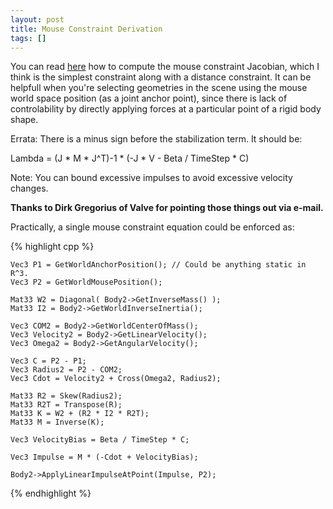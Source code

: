 ```yaml
---
layout: post
title: Mouse Constraint Derivation
tags: []
---
```


You can read [here](/assets/mouse_constraint.pdf) how to compute the mouse constraint Jacobian, which I think is the simplest constraint along with a distance constraint. It can be helpfull when you're selecting geometries in the scene using the mouse world space position (as a joint anchor point), since there is lack of controlability by directly applying forces at a particular point of a rigid body shape.

Errata: There is a minus sign before the stabilization term. It should be:

Lambda = (J * M * J^T)-1 * (-J * V - Beta / TimeStep * C)

Note: You can bound excessive impulses to avoid excessive velocity changes.

**Thanks to Dirk Gregorius of Valve for pointing those things out via e-mail.**

Practically, a single mouse constraint equation could be enforced as:

{% highlight cpp %}

	Vec3 P1 = GetWorldAnchorPosition(); // Could be anything static in R^3.
	Vec3 P2 = GetWorldMousePosition();

	Mat33 W2 = Diagonal( Body2->GetInverseMass() );
	Mat33 I2 = Body2->GetWorldInverseInertia();

	Vec3 COM2 = Body2->GetWorldCenterOfMass();
	Vec3 Velocity2 = Body2->GetLinearVelocity();
	Vec3 Omega2 = Body2->GetAngularVelocity();

	Vec3 C = P2 - P1;
	Vec3 Radius2 = P2 - COM2;
	Vec3 Cdot = Velocity2 + Cross(Omega2, Radius2);

	Mat33 R2 = Skew(Radius2);
	Mat33 R2T = Transpose(R);
	Mat33 K = W2 + (R2 * I2 * R2T);
	Mat33 M = Inverse(K);

	Vec3 VelocityBias = Beta / TimeStep * C;

	Vec3 Impulse = M * (-Cdot + VelocityBias);

	Body2->ApplyLinearImpulseAtPoint(Impulse, P2); 

{% endhighlight %}
